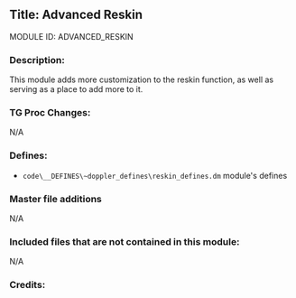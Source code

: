 ## Title: Advanced Reskin

MODULE ID: ADVANCED_RESKIN

### Description:

This module adds more customization to the reskin function, as well as serving as a place to add more to it.

### TG Proc Changes:

N/A

### Defines:

- `code\__DEFINES\~doppler_defines\reskin_defines.dm` module's defines

### Master file additions

N/A

### Included files that are not contained in this module:

N/A

### Credits:
